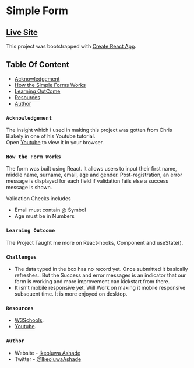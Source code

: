 # Simple Form

## [Live Site](https://fabulous-entremet-fd89b3.netlify.app/)

This project was bootstrapped with [Create React App](https://github.com/facebook/create-react-app).

## Table Of Content

- [Acknowledgement](#Acknowledgement)
- [How the Simple Forms Works](#How-it-Works)
- [Learning OutCome](#Learning-OutCome)
- [Resources](#Resources)
- [Author](#Author)

### `Acknowledgement`

The insight which i used in making this project was gotten from Chris Blakely in one of his Youtube tutorial.\
Open [Youtube](https://youtu.be/8hU0I8rY4u4) to view it in your browser.

### `How the Form Works`
The form was built using React. It allows users to input their first name, middle name, surname, email, age and gender. Post-registration, an error message is displayed for each field if validation fails else a success message is shown.

Validation Checks includes
- Email must contain @ Symbol
- Age must be in Numbers

### `Learning Outcome`

The Project Taught me more on React-hooks, Component and useState().

### `Challenges`
- The data typed in the box has no record yet. Once submitted it basically refreshes.. But the Success  and error messages is an indicator that our form is working and more improvement can kickstart from there.
- It isn't mobile responsive yet. Will Work on making it mobile responsive subsquent time. It is more enjoyed on desktop.

### `Resources`

- [W3Schools](https://www.w3schools.com).
- [Youtube](https://youtu.be/8hU0I8rY4u4).



### `Author`

- Website - [Ikeoluwa Ashade](https://github.com/IkeoluwaAshade/)
- Twitter - [@IkeoluwaAshade](https://www.twitter.com/IkeoluwaAshade/)


